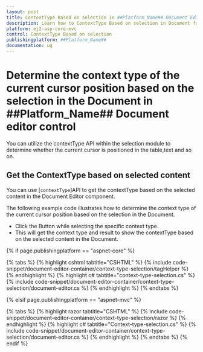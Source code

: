 ```yaml
---
layout: post
title: ContextType Based on selection in ##Platform_Name## Document Editor Component
description: Learn how to ContextType Based on selection in Document from the ##Platform_Name## Document Editor Component
platform: ej2-asp-core-mvc
control: ContextType Based on selection
publishingplatform: ##Platform_Name##
documentation: ug
---
```


# Determine the context type of the current cursor position based on the selection in the Document in ##Platform_Name## Document editor control

You can utilize the contextType API within the selection module to determine whether the current cursor is positioned in the table,text and so on.

## Get the ContextType based on selected content

You can use [`contextType`]API to get the contextType based on the selected content in the Document Editor component.

The following example code illustrates how to determine the context type of the current cursor position based on the selection in the Document.

* Click the Button while selecting the specific context type.
* This will get the context type and result to show the  contextType based on the selected content in the Document.

{% if page.publishingplatform == "aspnet-core" %}

{% tabs %}
{% highlight cshtml tabtitle="CSHTML" %}
{% include code-snippet/document-editor-container/context-type-selection/tagHelper %}
{% endhighlight %}
{% highlight c# tabtitle="context-type-selection.cs" %}
{% include code-snippet/document-editor-container/context-type-selection/document-editor.cs %}
{% endhighlight %}
{% endtabs %}

{% elsif page.publishingplatform == "aspnet-mvc" %}

{% tabs %}
{% highlight razor tabtitle="CSHTML" %}
{% include code-snippet/document-editor-container/context-type-selection/razor %}
{% endhighlight %}
{% highlight c# tabtitle="Context-type-selection.cs" %}
{% include code-snippet/document-editor-container/context-type-selection/document-editor.cs %}
{% endhighlight %}
{% endtabs %}
{% endif %}